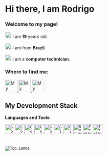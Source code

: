 
# Hi there, I am Rodrigo



### Welcome to my page!
<img width="20" src="https://emojis.slackmojis.com/emojis/images/1536351075/4594/blob-wave.gif?1536351075"/>   I am <b>19</b> years old.


<img width="20" src="https://emojis.slackmojis.com/emojis/images/1591808522/9339/brazil.png?1591808522"/>   I am from <b>Brazil</b>.


<img width="20" src="https://emojis.slackmojis.com/emojis/images/1616977468/25208/laptop.gif?1616977468" />   I am a <b>computer technician</b>.




### Where to find me:

<a  href="https://www.linkedin.com/in/rodrigo-facio-995b141b9/">
  <img alt="My linkedin" width="40" src="https://emojis.slackmojis.com/emojis/images/1470343326/711/linkedin.png?1470343326" />
</a><a href="mailto:rodrigo1612fm@gmail.com">
  <img alt="My Contact" width="40" src="https://emojis.slackmojis.com/emojis/images/1450319444/38/gmail.png?1450319444" />
</a>
<a href="https://github.com/RodrigoFaccio?tab=repositories">
  <img alt="My Repositories" width="40" src="https://image.flaticon.com/icons/png/512/23/23957.png" />
</a>


## My Development Stack

****Languages and Tools:****

<code><img height="32" src="https://emojis.slackmojis.com/emojis/images/1450441296/151/javascript.png?1450441296" alt="Google Colab"/></code><code><img height="32" src="https://emojis.slackmojis.com/emojis/images/1479745458/1383/typescript.png?1479745458" alt="Google Colab"/></code><code><img height="32" src="https://emojis.slackmojis.com/emojis/images/1473950148/1161/react.png?1473950148" alt="Google Colab"/></code><code><img height="32" src="https://emojis.slackmojis.com/emojis/images/1470343792/719/html5.png?1470343792" alt="Google Colab"/></code><code><img height="32" src="https://emojis.slackmojis.com/emojis/images/1497185511/2411/css.jpg?1497185511" alt="Google Colab"/></code><code><img height="32" src="https://cdn3.iconfinder.com/data/icons/inficons/512/github.png" alt="GitHub"/></code><code><img height="32" src="https://emojis.slackmojis.com/emojis/images/1501021339/341/git.png?1501021339" alt="Git"/></code><code><code><img height="32" src="https://cdn.iconscout.com/icon/free/png-512/notion-1693557-1442598.png" alt="Notion"/></code><code><img height="32" src="https://cdn.iconscout.com/icon/free/png-512/trello-6-569395.png" alt="Trello"/></code><code><img height="32" src="https://www.flaticon.com/svg/vstatic/svg/919/919830.svg?token=exp=1617932837~hmac=0d9c4dc4b27467ae9601456b2e184e15" alt="Trello"/></code>

[![Top Langs](https://github-readme-stats.vercel.app/api/top-langs/?username=RodrigoFaccio)](https://github.com/anuraghazra/github-readme-stats)
